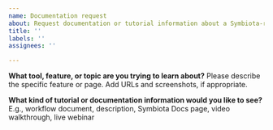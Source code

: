 ```yaml
---
name: Documentation request
about: Request documentation or tutorial information about a Symbiota-related topic
title: ''
labels: ''
assignees: ''

---
```


**What tool, feature, or topic are you trying to learn about?**
Please describe the specific feature or page. Add URLs and screenshots, if appropriate.

**What kind of tutorial or documentation information would you like to see?**
E.g., workflow document, description, Symbiota Docs page, video walkthrough, live webinar
